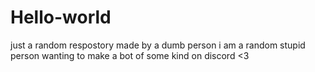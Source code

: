 # Hello-world
just a random respostory made by a dumb person
i am a random stupid person wanting to make a bot of some kind on discord <3
